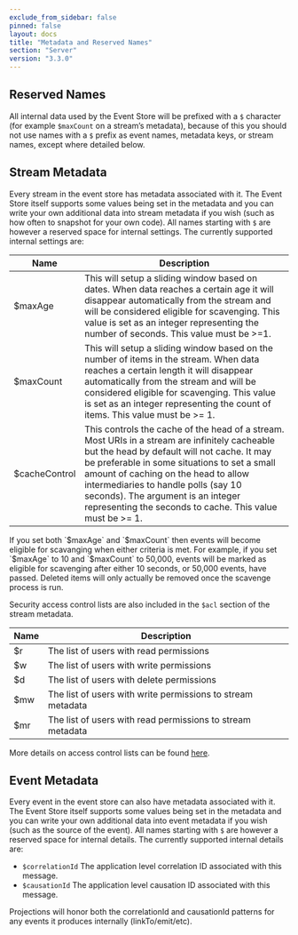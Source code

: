 ```yaml
---
exclude_from_sidebar: false
pinned: false
layout: docs
title: "Metadata and Reserved Names"
section: "Server"
version: "3.3.0"
---
```


## Reserved Names

All internal data used by the Event Store will be prefixed with a `$` character (for example `$maxCount` on a stream’s metadata), because of this you should not use names with a `$` prefix as event names, metadata keys, or stream names, except where detailed below.

## Stream Metadata

Every stream in the event store has metadata associated with it. The Event Store itself supports some values being set in the metadata and you can write your own additional data into stream metadata if you wish (such as how often to snapshot for your own code). All names starting with `$` are however a reserved space for internal settings. The currently supported internal settings are:

<table>
    <thead>
        <tr>
            <th>Name</th>
            <th>Description</th>
        </tr>
    </thead>
    <tbody>
        <tr>
            <td>$maxAge</td>
            <td>This will setup a sliding window based on dates. When data reaches a certain age it will disappear automatically from the stream and will be considered eligible for scavenging. This value is set as an integer representing the number of seconds. This value must be >=1.</td>
        </tr>
        <tr>
            <td>$maxCount</td>
            <td>This will setup a sliding window based on the number of items in the stream. When data reaches a certain length it will disappear automatically from the stream and will be considered eligible for scavenging. This value is set as an integer representing the count of items. This value must be >= 1.</td>
        </tr>
        <tr>
            <td>$cacheControl</td>
            <td>This controls the cache of the head of a stream. Most URIs in a stream are infinitely cacheable but the head by default will not cache. It may be preferable in some situations to set a small amount of caching on the head to allow intermediaries to handle polls (say 10 seconds). The argument is an integer representing the seconds to cache. This value must be >= 1.</td>
        </tr>
    </tbody>
</table>

<span class="note">
If you set both `$maxAge` and `$maxCount` then events will become eligible for scavanging when either criteria is met. For example, if you set `$maxAge` to 10 and `$maxCount` to 50,000, events will be marked as eligible for scavenging after either 10 seconds, or 50,000 events, have passed. Deleted items will only actually be removed once the scavenge process is run.
</span>

Security access control lists are also included in the `$acl` section of the stream metadata.

<table>
    <thead>
        <tr>
            <th>Name</th>
            <th>Description</th>
        </tr>
    </thead>
    <tbody>
        <tr>
            <td>$r</td>
            <td>The list of users with read permissions</td>
        </tr>
        <tr>
            <td>$w</td>
            <td>The list of users with write permissions</td>
        </tr>
        <tr>
            <td>$d</td>
            <td>The list of users with delete permissions</td>
        </tr>
        <tr>
            <td>$mw</td>
            <td>The list of users with write permissions to stream metadata</td>
        </tr>
        <tr>
            <td>$mr</td>
            <td>The list of users with read permissions to stream metadata</td>
        </tr>
    </tbody>
</table>

More details on access control lists can be found [here](../access-control-lists).

## Event Metadata

Every event in the event store can also have metadata associated with it. The Event Store itself supports some values being set in the metadata and you can write your own additional data into event metadata if you wish (such as the source of the event). All names starting with `$` are however a reserved space for internal details. The currently supported internal details are:

* `$correlationId` The application level correlation ID associated with this message.
* `$causationId` The application level causation ID associated with this message.

Projections will honor both the correlationId and causationId patterns for any events it produces internally (linkTo/emit/etc).
